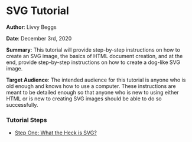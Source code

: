 # SVG Tutorial

**Author**: Livvy Beggs

**Date**: December 3rd, 2020


**Summary**: This tutorial will provide step-by-step instructions on how to create an SVG image, the basics of HTML document creation, and at the end, provide step-by-step instructions on how to create a dog-like SVG image.


**Target Audience**: The intended audience for this tutorial is anyone who is old enough and knows how to use a computer. These instructions are meant to be detailed enough so that anyone who is new to using either HTML or is new to creating SVG images should be able to do so successfully.

### Tutorial Steps
* [Step One: What the Heck is SVG?](stepOne.md)
